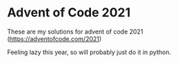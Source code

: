 # Advent of Code 2021

These are my solutions for advent of code 2021 (https://adventofcode.com/2021)

Feeling lazy this year, so will probably just do it in python.

